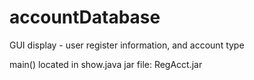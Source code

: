 # accountDatabase
GUI display - user register information, and account type

main() located in show.java
jar file: RegAcct.jar

